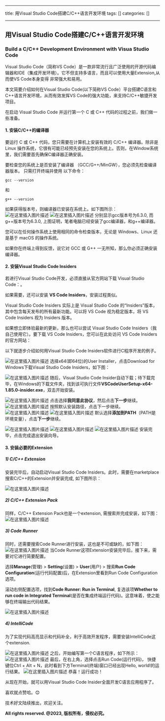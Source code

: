 
--- 
title:  用Visual Studio Code搭建C/C++语言开发环境 
tags: []
categories: [] 

---
## 用Visual Studio Code搭建C/C++语言开发环境

### Build a C/C++ Development Environment with Visua Studio Code

>  
 Visual Studio Code（简称VS Code）是一款非常流行且广泛使用的开源代码编辑器和IDE（集成开发环境）。它不但支持多语言，而且可以使用大量Extension,从而使VS Code本身变得 非常强大和易用。 


本文简要介绍如何在Visual Studio Code(以下简称VS Code）平台搭建C语言和C++语言开发环境，从而有效发挥VS Code的强大功能，来支持C/C++敏捷开发项目。

在启动 Visual Studio Code 并运行第一个 C 或 C++ 代码的过程之前，我们做一些准备。

#### 1. 安装C/C++的编译器

要运行 C 或 C++ 代码，您只需要在计算机上安装有效的 C/C++ 编译器。除非是Linux 操作系统，它很有可能已经预先安装在您的系统上。否则，在Window系统里，我们需要首先确保C编译器正确安装。

要检查您的系统上是否安装了编译器 （GCC/G++/MinGW），您必须先检查编译器版本。 只需打开终端并使用 以下命令：

```
gcc --version 

```

和

```
g++ --version

```

如果获得版本号，则编译器已安装在系统上。如下图所示： <img src="https://img-blog.csdnimg.cn/c12c3935c4114e2985bf6343d2882495.png" alt="在这里插入图片描述"> <img src="https://img-blog.csdnimg.cn/60a85444cf4f41c78df92bfdbe053ca6.png" alt="在这里插入图片描述"> 分别显示gcc版本号为6.3.0, 而g++版本号为6.3.0, 上图证明，笔者电脑已经安装了gcc编译器，和g++编译器。

您可以在任何操作系统上使用相同的命令检查版本，无论是 Windows、Linux 还是基于 macOS 的操作系统。

如果你在终端上得到反馈，说它对 GCC 或 G++ 一无所知，那么你必须正确安装编译器。

#### 2. 安装Visual Studio Code Insiders

若进行Visual Studio Code开发，必须直接从官方网站下载 Visual Studio Code：。

如果需要，还可以安装 **VS Code Insiders**，安装过程类似。

Visual Studio Code Insiders 实际上是 Visual Studio Code 的“Insiders”版本，其中包含每天发布的所有最新功能。可以将 VS Code 视为稳定版本，将 VS Code Insiders 视为 Insiders 版本。

如果想立即体验最新的更新，那么也可以尝试 Visual Studio Code Insiders（我自己使用它）。要下载 VS Code Insiders，您可以在此处访问 VS Code Insiders 的官方网站： 

以下就逐步介绍如何用Visual Studio Code Insiders软件进行C程序开发的例子。

<img src="https://img-blog.csdnimg.cn/db98ad637b1a40608c5329a7c114f000.png" alt="在这里插入图片描述"> 选择x64(即64位)的User Installer，点击Download for Windows下载Visual Studio Code Insiders，如下图：

<img src="https://img-blog.csdnimg.cn/6aafb79368c845c9962f55db6f8cc22f.png" alt="在这里插入图片描述"> 随后，Visual Studio Code Insider自动下载；待下载完毕，在Windows的下载文件夹，找到该可执行文件**VSCodeUserSetup-x64-1.85.0-insider.exe**，双击开始安装。

<img src="https://img-blog.csdnimg.cn/418239cb69a349fc8da561e58ae362ed.png" alt="在这里插入图片描述"> 点击选择**我同意此协议**，然后点击**下一步**继续。 <img src="https://img-blog.csdnimg.cn/b09f1a0a2ef440c694620d202a520976.png" alt="在这里插入图片描述"> 按照默认安装路径，点击下一步继续。 <img src="https://img-blog.csdnimg.cn/d4e85802785c40029a4a9412bf6dbc06.png" alt="在这里插入图片描述"> <img src="https://img-blog.csdnimg.cn/ceb2c72ae6dc45628900f9386540c7c7.png" alt="在这里插入图片描述"> 默认选择**添加到PATH**（PATH是环境变量），点击**下一步**继续。

<img src="https://img-blog.csdnimg.cn/1ff2ded293b8416795a3937919e6f6af.png" alt="在这里插入图片描述"> <img src="https://img-blog.csdnimg.cn/739cae51d74a41e2a900328474ceabce.png" alt="在这里插入图片描述"> <img src="https://img-blog.csdnimg.cn/a8ed9db9449742fb84814674d98e4537.png" alt="在这里插入图片描述"> 安装完毕，点击完成退出安装向导。

#### 3. 安装必要的Extension

##### 1) C/C++ Extension

安装完毕后，自动启动Visual Studio Code Insiders。此时，需要在marketplace搜索C/C++的Extension并安装完成, 如下图所示：

<img src="https://img-blog.csdnimg.cn/7adca11b070b4d619ef64aef8c19379e.png" alt="在这里插入图片描述">

##### 2) C/C++ Extension Pack

同样，C/C++ Extension Pack也是一个extension, 需搜索并完成安装，如下图： <img src="https://img-blog.csdnimg.cn/05948769ee294c769acfc847915f2a28.png" alt="在这里插入图片描述">

##### 3) Code Runner

同时，还需要搜索Code Runner进行安装，这也是不可或缺的，如下图： <img src="https://img-blog.csdnimg.cn/4facec45cfa7497497c81b9400000410.png" alt="在这里插入图片描述"> 当Code Runner这项Extension安装完毕后，接下来，需要对它进行简要配置。

选择**Manage**(管理) &gt; **Setting**(设置) &gt; **User**(用户) &gt; 搜索**Run Code Configuration**(运行代码配置)后，在Extension里看到Run Code Configuration选项。

滚动右侧配置选项，找到**Code Runner: Run in Terminal**, 复选该项**Whether to run code in Integrated Terminal**(是否在集成终端运行代码)。这意味着，使之能够在终端输出代码结果。

<img src="https://img-blog.csdnimg.cn/ca1fe7daa1ed43e6a025733e72c6db9c.png" alt="在这里插入图片描述">

##### 4) IntelliCode

为了实现代码高亮显示和代码补全，利于高效开发程序，需要安装IntelliCode这个extension.

<img src="https://img-blog.csdnimg.cn/16dba8700dc744a6932f9f5fc03ede26.png" alt="在这里插入图片描述"> 之后，开始编写第一个C语言程序，如下所示： <img src="https://img-blog.csdnimg.cn/dd051ad7b3f64a9bb04dba532f55d9f7.png" alt="在这里插入图片描述"> 最后，在右上角，选择点击Run Code(运行代码)， 快捷键位Ctrl + Alt + N，此时看到下方Terminal(终端)窗口已经出现Hello, world!的运行结果。 <img src="https://img-blog.csdnimg.cn/2afda1c6745d4e77a659227e2f6e5a4e.png" alt="在这里插入图片描述"> 恭喜！运行成功！

从现在开始，就可以用Visual Studio Code Insider全面开发C语言应用程序了。

喜欢就点赞哈。😊

技术好文陆续推出，欢迎关注。

**All rights reserved. @2023, 版权所有，侵权必究。**
